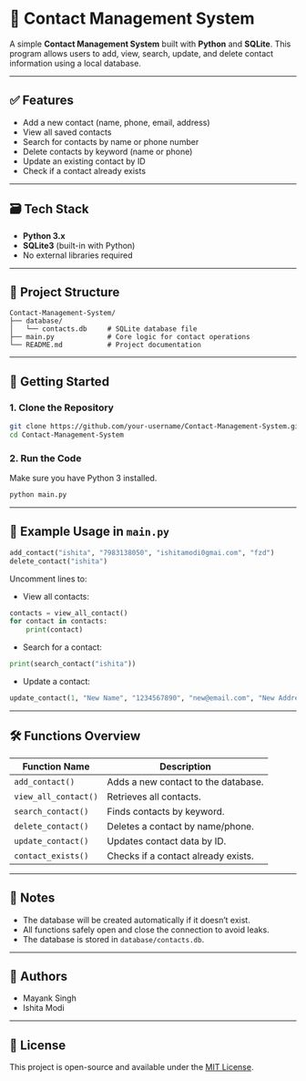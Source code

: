 
# 📇 Contact Management System

A simple **Contact Management System** built with **Python** and **SQLite**. This program allows users to add, view, search, update, and delete contact information using a local database.

---

## ✅ Features

- Add a new contact (name, phone, email, address)
- View all saved contacts
- Search for contacts by name or phone number
- Delete contacts by keyword (name or phone)
- Update an existing contact by ID
- Check if a contact already exists

---

## 🗃️ Tech Stack

- **Python 3.x**
- **SQLite3** (built-in with Python)
- No external libraries required

---

## 📂 Project Structure

```
Contact-Management-System/
├── database/
│   └── contacts.db     # SQLite database file
├── main.py             # Core logic for contact operations
└── README.md           # Project documentation
```

---

## 🚀 Getting Started

### 1. Clone the Repository

```bash
git clone https://github.com/your-username/Contact-Management-System.git
cd Contact-Management-System
```

### 2. Run the Code

Make sure you have Python 3 installed.

```bash
python main.py
```

---

## 🧠 Example Usage in `main.py`

```python
add_contact("ishita", "7983138050", "ishitamodi0gmai.com", "fzd")
delete_contact("ishita")
```

Uncomment lines to:

- View all contacts:
```python
contacts = view_all_contact()
for contact in contacts:
    print(contact)
```

- Search for a contact:
```python
print(search_contact("ishita"))
```

- Update a contact:
```python
update_contact(1, "New Name", "1234567890", "new@email.com", "New Address")
```

---

## 🛠 Functions Overview

| Function Name       | Description                         |
|---------------------|-------------------------------------|
| `add_contact()`     | Adds a new contact to the database. |
| `view_all_contact()`| Retrieves all contacts.             |
| `search_contact()`  | Finds contacts by keyword.          |
| `delete_contact()`  | Deletes a contact by name/phone.    |
| `update_contact()`  | Updates contact data by ID.         |
| `contact_exists()`  | Checks if a contact already exists. |

---

## 📌 Notes

- The database will be created automatically if it doesn’t exist.
- All functions safely open and close the connection to avoid leaks.
- The database is stored in `database/contacts.db`.

---

## 👤 Authors

- Mayank Singh  
- Ishita Modi

---

## 📝 License

This project is open-source and available under the [MIT License](LICENSE).
